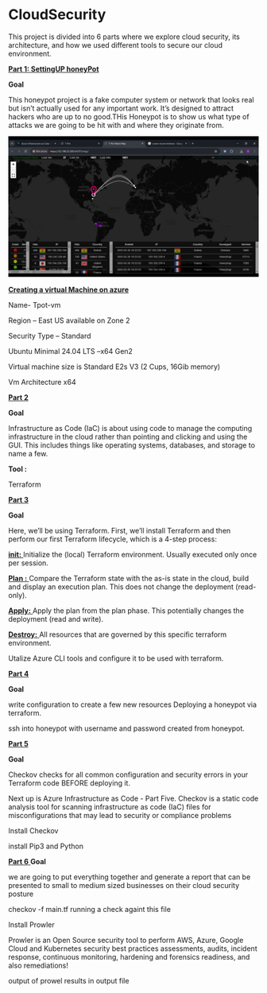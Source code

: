 # CloudSecurity
This project is divided into 6 parts where we explore cloud security, its architecture, and how we used different tools to secure our cloud environment.

<ins>**Part 1: SettingUP honeyPot** </ins>

**Goal** 

This honeypot project is a fake computer system or network that looks real but isn’t actually used for any important work. It’s designed to attract hackers who are up to no good.THis Honeypot is to show us what type of attacks we are going to be hit with and where they originate from.

![image alt](https://github.com/sbuTech101/CloudSecurity/blob/ed99ea5980029cbec4200487842029e4a181ee9c/Microsoft%20Game%20DVR%20-%20T-Pot%20Attack%20Map%20-%20Google%20Chrome%20-%20VLC%20media%20player%202025_03_05%2022_00_51.png)

<ins>**Creating a virtual Machine on azure** </ins>

Name- Tpot-vm  

Region – East US available on Zone 2  

Security Type – Standard 

Ubuntu Minimal 24.04 LTS –x64 Gen2 

Virtual machine size is Standard E2s V3 (2 Cups, 16Gib memory) 

Vm Architecture x64 


<ins>**Part 2** </ins>

**Goal** 

Infrastructure as Code (IaC) is about using code to manage the computing infrastructure in the cloud rather than pointing and clicking and using the GUI. This includes things like operating systems, databases, and storage to name a few.

**Tool :**

Terraform

<ins>**Part 3** </ins>

**Goal** 

Here, we’ll be using Terraform. First, we’ll install Terraform and then perform our first Terraform lifecycle, which is a 4-step process:

<ins>**init:** </ins> Initialize the (local) Terraform environment. Usually executed only once per session.

<ins>**Plan :** </ins> Compare the Terraform state with the as-is state in the cloud, build and display an execution plan. This does not change the deployment (read-only).


<ins>**Apply:** </ins>Apply the plan from the plan phase. This potentially changes the deployment (read and write).

<ins>**Destroy:** </ins>All resources that are governed by this specific terraform environment.

Utalize Azure CLI tools and configure it to be used with terraform.



<ins>**Part 4** </ins>

**Goal** 

write configuration to create  a few new resources
Deploying a honeypot via terraform.

ssh into honeypot with username and password created from honeypot.


<ins>**Part 5** </ins>

**Goal**

Checkov checks for all common configuration and security errors in your Terraform code BEFORE deploying it.

Next up is Azure Infrastructure as Code - Part Five. Checkov is a static code analysis tool for scanning infrastructure as code (IaC) files for misconfigurations that may lead to security or compliance problems

Install Checkov

install Pip3 and Python


<ins>**Part 6** </ins>
**Goal**

we are going to put everything together and generate a report that can be presented to small to medium sized businesses on their cloud security posture

checkov -f main.tf running a check againt this file

Install Prowler

Prowler is an Open Source security tool to perform AWS, Azure, Google Cloud and Kubernetes security best practices assessments, audits, incident response, continuous monitoring, hardening and forensics readiness, and also remediations! 

output of prowel results in output file





